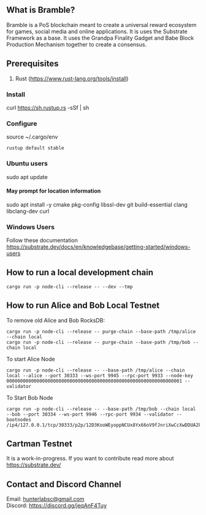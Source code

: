 ## What is Bramble?
Bramble is a PoS blockchain meant to create a universal reward ecosystem for games, social media and online applications. It is uses the Substrate Framework as a base.
It uses the Grandpa Finality Gadget and Babe Block Production Mechanism together to create a consensus.

## Prerequisites
1) Rust (https://www.rust-lang.org/tools/install)
### Install
curl https://sh.rustup.rs -sSf | sh

### Configure
source ~/.cargo/env

```
rustup default stable
```

### Ubuntu users
sudo apt update

#### May prompt for location information
sudo apt install -y cmake pkg-config libssl-dev git build-essential clang libclang-dev curl

### Windows Users
Follow these documentation https://substrate.dev/docs/en/knowledgebase/getting-started/windows-users

## How to run a local development chain
```
cargo run -p node-cli --release -- --dev --tmp
```

## How to run Alice and Bob Local Testnet
To remove old Alice and Bob RocksDB:

```
cargo run -p node-cli --release -- purge-chain --base-path /tmp/alice --chain local 
cargo run -p node-cli --release -- purge-chain --base-path /tmp/bob --chain local 
```

To start Alice Node
```
cargo run -p node-cli --release -- --base-path /tmp/alice --chain local --alice --port 30333 --ws-port 9945 --rpc-port 9933 --node-key 0000000000000000000000000000000000000000000000000000000000000001 --validator

```

To Start Bob Node
```
cargo run -p node-cli --release -- --base-path /tmp/bob --chain local --bob --port 30334 --ws-port 9946 --rpc-port 9934 --validator --bootnodes /ip4/127.0.0.1/tcp/30333/p2p/12D3KooWEyoppNCUx8Yx66oV9fJnriXwCcXwDDUA2kj6vnc6iDEp

```

## Cartman Testnet
It is a work-in-progress. If you want to contribute read more about https://substrate.dev/

## Contact and Discord Channel

Email: hunterlabsc@gmail.com<br/>
Discord: https://discord.gg/jeqAnF4Tuy
